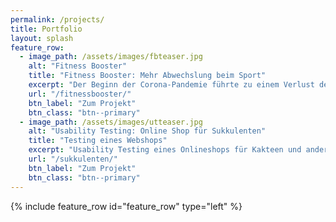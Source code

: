 ```yaml
---
permalink: /projects/
title: Portfolio
layout: splash
feature_row:
  - image_path: /assets/images/fbteaser.jpg
    alt: "Fitness Booster"
    title: "Fitness Booster: Mehr Abwechslung beim Sport"
    excerpt: "Der Beginn der Corona-Pandemie führte zu einem Verlust der Möglichkeit in Fitness-Studios, Sportvereinen und anderen Sport-Gruppen körperlich aktiv zu werden. Diese Einschränkungen in der individuellen Sportausübung sollten durch ein digitales, vielseitiges und flexibles Sportangebot in Form einer Fitness-App behoben werden."
    url: "/fitnessbooster/"
    btn_label: "Zum Projekt"
    btn_class: "btn--primary"
  - image_path: /assets/images/utteaser.jpg
    alt: "Usability Testing: Online Shop für Sukkulenten"
    title: "Testing eines Webshops"
    excerpt: "Usability Testing eines Onlineshops für Kakteen und andere Sukkulenten."
    url: "/sukkulenten/"
    btn_label: "Zum Projekt"
    btn_class: "btn--primary"
---
```


<div> <p> </p> </div>

{% include feature_row id="feature_row" type="left" %}
